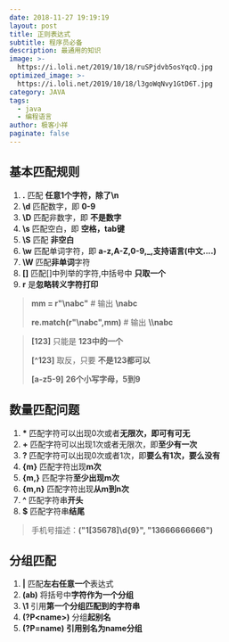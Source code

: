 ```yaml
---
date: 2018-11-27 19:19:19
layout: post
title: 正则表达式
subtitle: 程序员必备
description: 最通用的知识
image: >-
  https://i.loli.net/2019/10/18/ruSPjdvb5osYqcQ.jpg
optimized_image: >-
  https://i.loli.net/2019/10/18/l3goWqNvy1GtD6T.jpg
category: JAVA
tags:
  - java
  - 编程语言
author: 极客小祥
paginate: false
---
```


## 基本匹配规则

1. **.** 匹配 **任意1个字符，除了\n**
2. **\d** 匹配数字，即 **0-9**
3. **\D** 匹配非数字，即 **不是数字**
4. **\s** 匹配空白，即 **空格，tab键**
5. **\S** 匹配 **非空白**
6. **\w** 匹配单词字符，即 **a-z,A-Z,0-9,_,支持语言(中文....)**
7. **\W** 匹配**非单词**字符
8. **[]** 匹配[]中列举的字符,中括号中 **只取一个**
9. **r** 是**忽略转义字符打印**

> **mm = r"\nabc"**
> \# 输出 **\\nabc**
> 
> **re.match(r"\\nabc",mm)**
> \# 输出 **\\\\nabc**


>**[123]**   只能是 **123中的一个**
>
>**[^123]**  取反，只要 **不是123都可以**
>
>**[a-z5-9]**  **26个小写字母，5到9**

## 数量匹配问题

1. **\*** 匹配字符可以出现0次或者**无限次，即可有可无**
2. **+** 匹配字符可以出现1次或者无限次，即**至少有一次**
3. **?** 匹配字符可以出现0次或者1次，即**要么有1次，要么没有**
4. **{m}** 匹配字符出现**m次**
5. **{m,}** 匹配字符**至少出现m次**
6. **{m,n}** 匹配字符出现**从m到n次**
7. **^** 匹配字符串**开头**
8. **$** 匹配字符串**结尾**

> 手机号描述：**("1[35678]\d{9}", "13666666666")**

## 分组匹配

1. **&#124;** 匹配**左右任意一个**表达式
2. **(ab)**  将括号中**字符作为一个分组**
3. **\1**  引用**第一个分组匹配到的字符串**
4. **(?P&lt;name&gt;)** 分组**起别名**
5. **(?P=name)**  **引用别名为name分组**